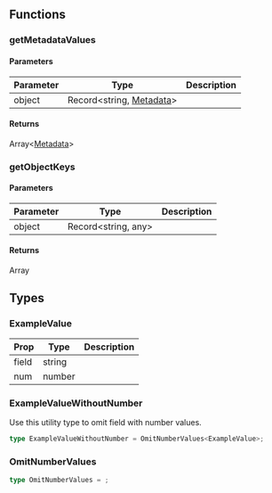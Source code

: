 ## Functions

### getMetadataValues

#### Parameters

| Parameter | Type | Description |
| ---- | ---- | ----------- |
| object | Record<string, [Metadata](../../../types/helpers/types.md)> |  |

#### Returns

Array<[Metadata](../../../types/helpers/types.md)>

### getObjectKeys

#### Parameters

| Parameter | Type | Description |
| ---- | ---- | ----------- |
| object | Record<string, any> |  |

#### Returns

Array<string>

## Types

### ExampleValue

| Prop | Type | Description |
| ---- | ---- | ----------- |
| field | string |  |
| num | number |  |

### ExampleValueWithoutNumber

Use this utility type to omit field with number values.

```ts
type ExampleValueWithoutNumber = OmitNumberValues<ExampleValue>;
```

### OmitNumberValues

```ts
type OmitNumberValues = ;
```